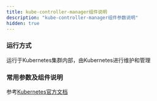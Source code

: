 ```yaml
---
title: kube-controller-manager组件说明
description: "kube-controller-manager组件参数说明"
hidden: true
---
```



### 运行方式
 
运行于Kubernetes集群内部，由Kubernetes进行维护和管理


### 常用参数及组件说明

参考[Kubernetes官方文档](https://kubernetes.io/docs/reference/command-line-tools-reference/kube-controller-manager/)